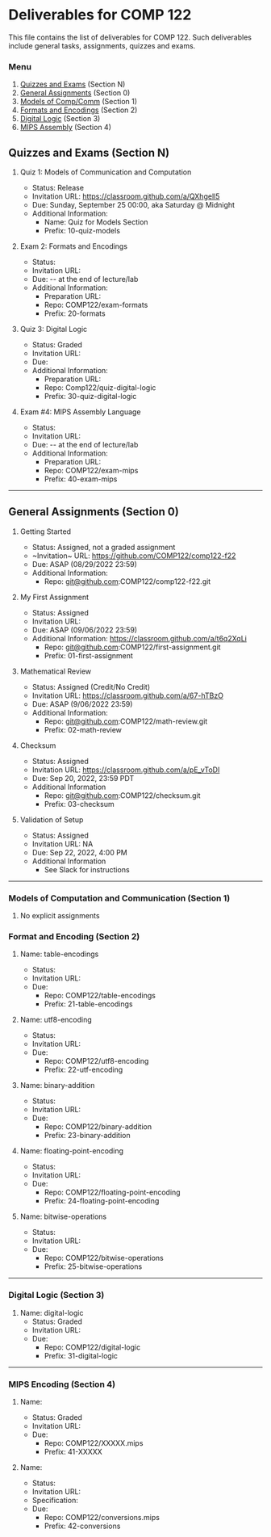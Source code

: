 # Deliverables for COMP 122

This file contains the list of deliverables for COMP 122. Such deliverables include general tasks, assignments, quizzes and exams.

### Menu
1. [Quizzes and Exams](#quizzes) (Section N)
1. [General Assignments](#general) (Section 0)
1. [Models of Comp/Comm](#models) (Section 1)
1. [Formats and Encodings](#formats) (Section 2)
1. [Digital Logic](#digital) (Section 3)
1. [MIPS Assembly](#mips) (Section 4)

<h2 id="quizzes">Quizzes and Exams (Section N)</h2>

1. Quiz 1: Models of Communication and Computation
   - Status: Release
   - Invitation URL: https://classroom.github.com/a/QXhgell5
   - Due: Sunday, September 25 00:00, aka Saturday @ Midnight
   - Additional Information:
      - Name: Quiz for Models Section
      - Prefix: 10-quiz-models

1. Exam 2: Formats and Encodings
   - Status: 
   - Invitation URL:
   - Due:  -- at the end of lecture/lab
   - Additional Information:
      - Preparation URL: 
      - Repo: COMP122/exam-formats
      - Prefix: 20-formats

1. Quiz 3: Digital Logic
   - Status: Graded
   - Invitation URL: 
   - Due: 
   - Additional Information:
      - Preparation URL: 
      - Repo: Comp122/quiz-digital-logic
      - Prefix: 30-quiz-digital-logic

1. Exam #4: MIPS Assembly Language
   - Status:
   - Invitation URL: 
   - Due: -- at the end of lecture/lab
   - Additional Information:
      - Preparation URL:
      - Repo: COMP122/exam-mips
      - Prefix: 40-exam-mips

---
<h2 id="general">General Assignments (Section 0)</h2>

1. Getting Started
   - Status: Assigned, not a graded assignment
   - ~Invitation~ URL: https://github.com/COMP122/comp122-f22
   - Due: ASAP (08/29/2022 23:59)
   - Additional Information:
      - Repo: git@github.com:COMP122/comp122-f22.git
  
1. My First Assignment
   - Status: Assigned
   - Invitation URL: 
   - Due: ASAP (09/06/2022 23:59)
   - Additional Information: https://classroom.github.com/a/t6q2XqLi
      - Repo: git@github.com:COMP122/first-assignment.git
      - Prefix: 01-first-assignment

1. Mathematical Review
   - Status: Assigned (Credit/No Credit)
   - Invitation URL: https://classroom.github.com/a/67-hTBzO
   - Due: ASAP (9/06/2022 23:59)
   - Additional Information:
      - Repo: git@github.com:COMP122/math-review.git
      - Prefix: 02-math-review

1. Checksum
   - Status: Assigned
   - Invitation URL: https://classroom.github.com/a/pE_vToDI
   - Due: Sep 20, 2022, 23:59 PDT
   - Additional Information
      - Repo: git@github.com:COMP122/checksum.git
      - Prefix: 03-checksum

1. Validation of Setup
   - Status: Assigned
   - Invitation URL: NA
   - Due: Sep 22, 2022, 4:00 PM
   - Additional Information
      - See Slack for instructions

---

<h3 id="models">Models of Computation and Communication (Section 1)</h3>

1. No explicit assignments

<h3 id="format">Format and Encoding (Section 2)</h3>

1. Name: table-encodings
   - Status: 
   - Invitation URL:
   - Due: 
      - Repo: COMP122/table-encodings
      - Prefix: 21-table-encodings

1. Name: utf8-encoding
   - Status: 
   - Invitation URL:
   - Due: 
      - Repo: COMP122/utf8-encoding
      - Prefix: 22-utf-encoding

1. Name: binary-addition
   - Status: 
   - Invitation URL: 
   - Due: 
      - Repo: COMP122/binary-addition
      - Prefix: 23-binary-addition

1. Name: floating-point-encoding
   - Status: 
   - Invitation URL: 
   - Due: 
      - Repo: COMP122/floating-point-encoding
      - Prefix: 24-floating-point-encoding

1. Name: bitwise-operations
   - Status: 
   - Invitation URL: 
   - Due: 
      - Repo: COMP122/bitwise-operations
      - Prefix: 25-bitwise-operations

  
---
<h3 id="digital">Digital Logic (Section 3)</h3>

1. Name: digital-logic
   - Status: Graded
   - Invitation URL: 
   - Due: 
      - Repo: COMP122/digital-logic
      - Prefix: 31-digital-logic

---
<h3 id="mips">MIPS Encoding (Section 4)</h3>


1. Name: 
   - Status: Graded
   - Invitation URL: 
   - Due: 
       - Repo: COMP122/XXXXX.mips
       - Prefix: 41-XXXXX

1. Name: 
   - Status: 
   - Invitation URL: 
   - Specification: 
   - Due: 
       - Repo: COMP122/conversions.mips
       - Prefix: 42-conversions
   
 

